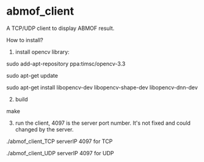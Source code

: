 # abmof_client
A TCP/UDP client to display ABMOF result.


How to install?
1. install opencv library:

sudo add-apt-repository ppa:timsc/opencv-3.3

sudo apt-get update

sudo apt-get install libopencv-dev libopencv-shape-dev libopencv-dnn-dev

2. build

make

3. run the client, 4097 is the server port number. It's not fixed and could changed by the server.

./abmof_client_TCP serverIP 4097 for TCP

./abmof_client_UDP serverIP 4097 for UDP

